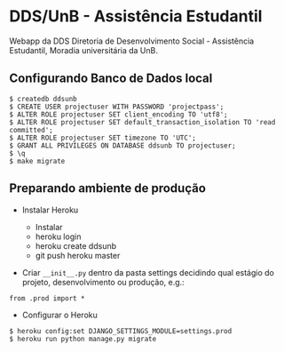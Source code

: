 # DDS/UnB - Assistência Estudantil

Webapp da DDS Diretoria de Desenvolvimento Social - Assistência Estudantil, Moradia universitária da UnB.

## Configurando Banco de Dados local

```
$ createdb ddsunb
$ CREATE USER projectuser WITH PASSWORD 'projectpass';
$ ALTER ROLE projectuser SET client_encoding TO 'utf8';
$ ALTER ROLE projectuser SET default_transaction_isolation TO 'read committed';
$ ALTER ROLE projectuser SET timezone TO 'UTC';
$ GRANT ALL PRIVILEGES ON DATABASE ddsunb TO projectuser;
$ \q
$ make migrate
```

## Preparando ambiente de produção

- Instalar Heroku
    - Instalar
    - heroku login
    - heroku create ddsunb
    - git push heroku master

- Criar ``__init__.py`` dentro da pasta settings decidindo qual estágio do projeto, desenvolvimento ou produção, e.g.:

```
from .prod import *
```

- Configurar o Heroku

```
$ heroku config:set DJANGO_SETTINGS_MODULE=settings.prod
$ heroku run python manage.py migrate
```
